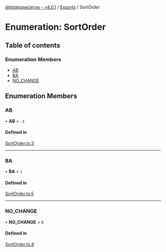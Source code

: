 [@totalpave/array - v4.0.1](../README.md) / [Exports](../modules.md) / SortOrder

# Enumeration: SortOrder

## Table of contents

### Enumeration Members

- [AB](SortOrder.md#ab)
- [BA](SortOrder.md#ba)
- [NO\_CHANGE](SortOrder.md#no_change)

## Enumeration Members

### AB

• **AB** = ``-1``

#### Defined in

[SortOrder.ts:3](https://github.com/totalpave/array/blob/9d9fac7/src/SortOrder.ts#L3)

___

### BA

• **BA** = ``1``

#### Defined in

[SortOrder.ts:5](https://github.com/totalpave/array/blob/9d9fac7/src/SortOrder.ts#L5)

___

### NO\_CHANGE

• **NO\_CHANGE** = ``0``

#### Defined in

[SortOrder.ts:4](https://github.com/totalpave/array/blob/9d9fac7/src/SortOrder.ts#L4)
